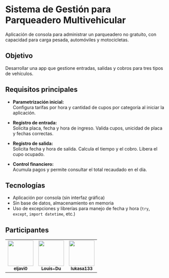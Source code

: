 

# Sistema de Gestión para Parqueadero Multivehicular

Aplicación de consola para administrar un parqueadero no gratuito, con capacidad para carga pesada, automóviles y motocicletas.

## Objetivo

Desarrollar una app que gestione entradas, salidas y cobros para tres tipos de vehículos.

## Requisitos principales

- **Parametrización inicial:**  
  Configura tarifas por hora y cantidad de cupos por categoría al iniciar la aplicación.

- **Registro de entrada:**  
  Solicita placa, fecha y hora de ingreso. Valida cupos, unicidad de placa y fechas correctas.

- **Registro de salida:**  
  Solicita fecha y hora de salida. Calcula el tiempo y el cobro. Libera el cupo ocupado.

- **Control financiero:**  
  Acumula pagos y permite consultar el total recaudado en el día.

## Tecnologías

- Aplicación por consola (sin interfaz gráfica)
- Sin base de datos, almacenamiento en memoria
- Uso de excepciones y librerías para manejo de fecha y hora (`try`, `except`, `import datetime`, etc.)

## Participantes

<table>
  <tr>
    <td align="center">
      <a href="https://github.com/eljavi0">
        <img src="https://github.com/eljavi0.png" width="80" /><br />
        <sub><b>eljavi0</b></sub>
      </a>
    </td>
    <td align="center">
      <a href="https://github.com/Louis-Du">
        <img src="https://github.com/Louis-Du.png" width="80" /><br />
        <sub><b>Louis-Du</b></sub>
      </a>
    </td>
    <td align="center">
      <a href="https://github.com/lukasa133">
        <img src="https://github.com/lukasa133.png" width="80" /><br />
        <sub><b>lukasa133</b></sub>
      </a>
    </td>
  </tr>
</table>
